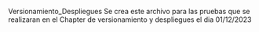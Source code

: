 Versionamiento_Despliegues
Se crea este archivo para las pruebas que se realizaran en el Chapter de versionamiento y despliegues el dia 01/12/2023 
